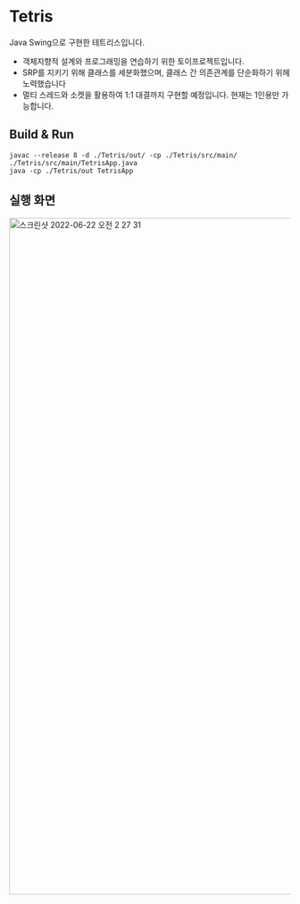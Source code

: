 # Tetris

Java Swing으로 구현한 테트리스입니다.  

- 객체지향적 설계와 프로그래밍을 연습하기 위한 토이프로젝트입니다.
- SRP를 지키기 위해 클래스를 세분화했으며, 클래스 간 의존관계를 단순화하기 위헤 노력했습니다
- 멀티 스레드와 소켓을 활용하여 1:1 대결까지 구현할 예정입니다. 현재는 1인용만 가능합니다.

## Build & Run
```shell
javac --release 8 -d ./Tetris/out/ -cp ./Tetris/src/main/ ./Tetris/src/main/TetrisApp.java
java -cp ./Tetris/out TetrisApp
```
## 실행 화면
<img width="1212" alt="스크린샷 2022-06-22 오전 2 27 31" src="https://user-images.githubusercontent.com/16686954/174861135-f07cbf27-eb9c-4ff2-b15c-c4e9b05b7ba1.png">
